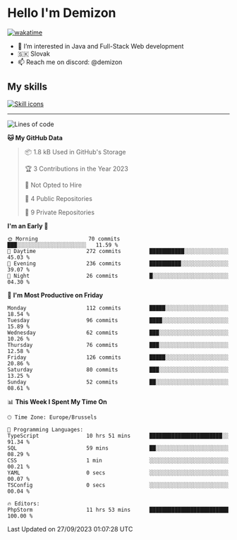 # Hello I'm Demizon
[![wakatime](https://wakatime.com/badge/user/6ad1949f-d6d7-44f9-9eee-c35e54cc499b.svg)](https://wakatime.com/@6ad1949f-d6d7-44f9-9eee-c35e54cc499b)
- 👀 I’m interested in Java and Full-Stack Web development
- 🇸🇰 Slovak
- 📫 Reach me on discord: @demizon

## My skills
[![Skill icons](https://skillicons.dev/icons?i=java,js,ts,html,css,react,nextjs,tailwind,supabase,py,git,docker,linux,mysql,postgres,mongo&theme=dark)](https://github.com/Demizon3433)

---

<!--START_SECTION:waka-->
![Lines of code](https://img.shields.io/badge/From%20Hello%20World%20I%27ve%20Written-113.8%20thousand%20lines%20of%20code-blue)

**🐱 My GitHub Data** 

> 📦 1.8 kB Used in GitHub's Storage 
 > 
> 🏆 3 Contributions in the Year 2023
 > 
> 🚫 Not Opted to Hire
 > 
> 📜 4 Public Repositories 
 > 
> 🔑 9 Private Repositories 
 > 
**I'm an Early 🐤** 

```text
🌞 Morning                70 commits          ███░░░░░░░░░░░░░░░░░░░░░░   11.59 % 
🌆 Daytime                272 commits         ███████████░░░░░░░░░░░░░░   45.03 % 
🌃 Evening                236 commits         ██████████░░░░░░░░░░░░░░░   39.07 % 
🌙 Night                  26 commits          █░░░░░░░░░░░░░░░░░░░░░░░░   04.30 % 
```
📅 **I'm Most Productive on Friday** 

```text
Monday                   112 commits         █████░░░░░░░░░░░░░░░░░░░░   18.54 % 
Tuesday                  96 commits          ████░░░░░░░░░░░░░░░░░░░░░   15.89 % 
Wednesday                62 commits          ███░░░░░░░░░░░░░░░░░░░░░░   10.26 % 
Thursday                 76 commits          ███░░░░░░░░░░░░░░░░░░░░░░   12.58 % 
Friday                   126 commits         █████░░░░░░░░░░░░░░░░░░░░   20.86 % 
Saturday                 80 commits          ███░░░░░░░░░░░░░░░░░░░░░░   13.25 % 
Sunday                   52 commits          ██░░░░░░░░░░░░░░░░░░░░░░░   08.61 % 
```


📊 **This Week I Spent My Time On** 

```text
🕑︎ Time Zone: Europe/Brussels

💬 Programming Languages: 
TypeScript               10 hrs 51 mins      ███████████████████████░░   91.34 % 
SQL                      59 mins             ██░░░░░░░░░░░░░░░░░░░░░░░   08.29 % 
CSS                      1 min               ░░░░░░░░░░░░░░░░░░░░░░░░░   00.21 % 
YAML                     0 secs              ░░░░░░░░░░░░░░░░░░░░░░░░░   00.07 % 
TSConfig                 0 secs              ░░░░░░░░░░░░░░░░░░░░░░░░░   00.04 % 

🔥 Editors: 
PhpStorm                 11 hrs 53 mins      █████████████████████████   100.00 % 
```


 Last Updated on 27/09/2023 01:07:28 UTC
<!--END_SECTION:waka-->
